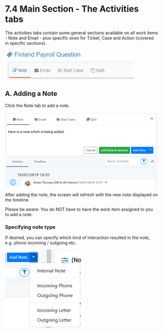 # 7.4 Main Section - The Activities tabs

The activities tabs contain some general sections available on all work items - Note and Email - plus specific ones for Ticket, Case and Action \(covered in specific sections\).

![](../.gitbook/assets/12.png)

## A. Adding a Note

Click the Note tab to add a note.

![](../.gitbook/assets/13%20%284%29.png)

After adding the note, the screen will refresh with the new note displayed on the timeline.

Please be aware: You do NOT have to have the work item assigned to you to add a note.

### Specifying note type

If desired, you can specify which kind of interaction resulted in the note, e.g. phone incoming / outgoing etc.

![](../.gitbook/assets/14.png)

## 

